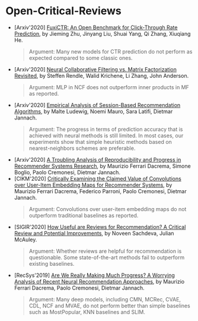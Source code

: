 # Open-Critical-Reviews

+ [Arxiv'2020] [FuxiCTR: An Open Benchmark for Click-Through Rate Prediction](https://arxiv.org/abs/2009.05794), by Jieming Zhu, Jinyang Liu, Shuai Yang, Qi Zhang, Xiuqiang He.
  > Argument: Many new models for CTR prediction do not perform as expected compared to some classic ones.
+ [Arxiv'2020] [Neural Collaborative Filtering vs. Matrix Factorization Revisited](https://arxiv.org/abs/2005.09683), by Steffen Rendle, Walid Krichene, Li Zhang, John Anderson.
  > Argument: MLP in NCF does not outperform inner products in MF as reported.
+ [Arxiv'2020] [Empirical Analysis of Session-Based Recommendation Algorithms](https://arxiv.org/abs/1910.12781), by Malte Ludewig, Noemi Mauro, Sara Latifi, Dietmar Jannach.
  > Argument: The progress in terms of prediction accuracy that is achieved with neural methods is still limited. In most cases, our experiments show that simple heuristic methods based on nearest-neighbors schemes are preferable.
+ [Arxiv'2020] [A Troubling Analysis of Reproducibility and Progress in Recommender Systems Research](https://arxiv.org/abs/1911.07698), by Maurizio Ferrari Dacrema, Simone Boglio, Paolo Cremonesi, Dietmar Jannach.
+ [CIKM'2020] [Critically Examining the Claimed Value of Convolutions over User-Item Embedding Maps for Recommender Systems](https://arxiv.org/abs/2007.11893), by Maurizio Ferrari Dacrema, Federico Parroni, Paolo Cremonesi, Dietmar Jannach.
  > Argument: Convolutions over user-item embedding maps do not outperform traditional baselines as reported.
+ [SIGIR'2020] [How Useful are Reviews for Recommendation? A Critical Review and Potential Improvements](https://arxiv.org/abs/2005.12210), by Noveen Sachdeva, Julian McAuley.
  > Argument: Whether reviews are helpful for recommendation is questionable. Some state-of-the-art methods fail to outperform existing baselines.
+ [RecSys'2019] [Are We Really Making Much Progress? A Worrying Analysis of Recent Neural Recommendation Approaches](https://arxiv.org/abs/1907.06902), by Maurizio Ferrari Dacrema, Paolo Cremonesi, Dietmar Jannach.
  > Argument: Many deep models, including CMN, MCRec, CVAE, CDL, NCF and MVAE, do not perform better than simple baselines such as MostPopular, KNN baselines and SLIM.




